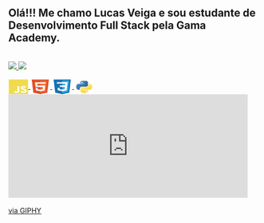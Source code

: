 ## Olá!!! Me chamo Lucas Veiga e sou estudante de Desenvolvimento Full Stack pela Gama Academy.


<br>
<div align="start">
  <a href="https://github.com/rafaballerini">
  <img height="180em" src="https://github-readme-stats.vercel.app/api?username=lucasveigaa&show_icons=true&theme=dracula&include_all_commits=true&count_private=true"/>
  <img height="180em" src="https://github-readme-stats.vercel.app/api/top-langs/?username=lucasveigaa&layout=compact&langs_count=7&theme=dracula"/>
</div>
<div style="display: inline_block"><br>
  <img align="center" alt="Rafa-Js" height="30" width="40" src="https://raw.githubusercontent.com/devicons/devicon/master/icons/javascript/javascript-plain.svg">
  <img align="center" alt="Rafa-HTML" height="30" width="40" src="https://raw.githubusercontent.com/devicons/devicon/master/icons/html5/html5-original.svg">
  <img align="center" alt="Rafa-CSS" height="30" width="40" src="https://raw.githubusercontent.com/devicons/devicon/master/icons/css3/css3-original.svg">
  <img align="center" alt="Rafa-Python" height="30" width="40" src="https://raw.githubusercontent.com/devicons/devicon/master/icons/python/python-original.svg">
  <iframe src="https://giphy.com/embed/3ohuAxV0DfcLTxVh6w" width="480" height="208" frameBorder="0" class="giphy-embed" allowFullScreen></iframe><p><a href="https://giphy.com/gifs/starwars-star-wars-episode-2-3ohuAxV0DfcLTxVh6w">via GIPHY</a></p>
</div>
  
 
